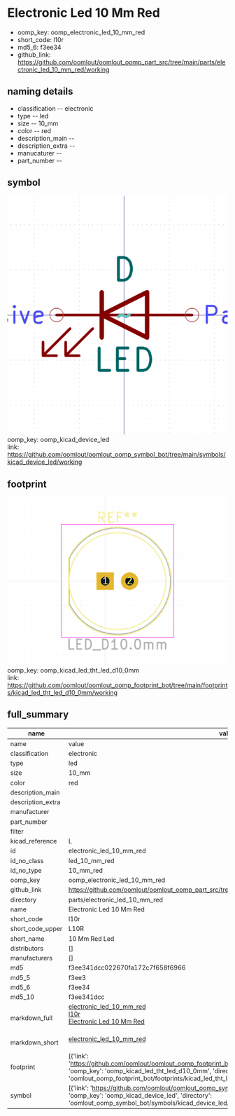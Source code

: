 # Electronic Led 10 Mm Red

  
* oomp_key: oomp_electronic_led_10_mm_red 
* short_code: l10r
* md5_6: f3ee34  
* github_link: https://github.com/oomlout/oomlout_oomp_part_src/tree/main/parts/electronic_led_10_mm_red/working  
## naming details
* classification -- electronic
* type -- led
* size -- 10_mm
* color -- red
* description_main -- 
* description_extra -- 
* manucaturer -- 
* part_number -- 



## symbol

![](symbol/0/working/working_600.png)  
oomp_key: oomp_kicad_device_led  
link: https://github.com/oomlout/oomlout_oomp_symbol_bot/tree/main/symbols/kicad_device_led/working  

## footprint

![](footprint/0/working/working_600.png)  
oomp_key: oomp_kicad_led_tht_led_d10_0mm  
link: https://github.com/oomlout/oomlout_oomp_footprint_bot/tree/main/footprints/kicad_led_tht_led_d10_0mm/working  

## full_summary
| name | value | 
| --- | --- | 
| name | value | 
| classification | electronic | 
| type | led | 
| size | 10_mm | 
| color | red | 
| description_main |  | 
| description_extra |  | 
| manufacturer |  | 
| part_number |  | 
| filter |  | 
| kicad_reference | L | 
| id | electronic_led_10_mm_red | 
| id_no_class | led_10_mm_red | 
| id_no_type | 10_mm_red | 
| oomp_key | oomp_electronic_led_10_mm_red | 
| github_link | https://github.com/oomlout/oomlout_oomp_part_src/tree/main/parts/electronic_led_10_mm_red/working | 
| directory | parts/electronic_led_10_mm_red | 
| name | Electronic Led 10 Mm Red | 
| short_code | l10r | 
| short_code_upper | L10R | 
| short_name | 10 Mm Red Led | 
| distributors | [] | 
| manufacturers | [] | 
| md5 | f3ee341dcc022670fa172c7f658f6966 | 
| md5_5 | f3ee3 | 
| md5_6 | f3ee34 | 
| md5_10 | f3ee341dcc | 
| markdown_full | [electronic_led_10_mm_red](https://github.com/oomlout/oomlout_oomp_part_src/tree/main/parts/electronic_led_10_mm_red/working)<br>[l10r](https://github.com/oomlout/oomlout_oomp_part_src/tree/main/parts/electronic_led_10_mm_red/working)<br>[Electronic Led 10 Mm Red](https://github.com/oomlout/oomlout_oomp_part_src/tree/main/parts/electronic_led_10_mm_red/working)<br><br> | 
| markdown_short | [electronic_led_10_mm_red](https://github.com/oomlout/oomlout_oomp_part_src/tree/main/parts/electronic_led_10_mm_red/working)<br><br> | 
| footprint | [{'link': 'https://github.com/oomlout/oomlout_oomp_footprint_bot/tree/main/foootprntss/kicad_led_tht_led_d10_0mm', 'oomp_key': 'oomp_kicad_led_tht_led_d10_0mm', 'directory': 'oomlout_oomp_footprint_bot/footprints/kicad_led_tht_led_d10_0mm//working/working.kicad_mod'}] | 
| symbol | [{'link': 'https://github.com/oomlout/oomlout_oomp_symbol_bot/tree/main/symbols/kicad_device_led', 'oomp_key': 'oomp_kicad_device_led', 'directory': 'oomlout_oomp_symbol_bot/symbols/kicad_device_led//working/working.kicad_sym'}] | 
